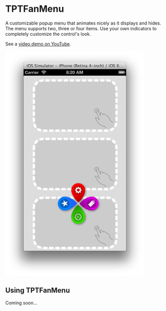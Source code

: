 TPTFanMenu
======

A customizable popup menu that animates nicely as it displays and hides. The menu supports two, three or four items. Use your own indicators to completely customize the control's look.  

See a [video demo on YouTube](http://www.youtube.com/watch?v=lCtQW48SWQM).

![Screenshot](https://github.com/jimrutherford/TPTFanMenu/blob/master/screenshot.png)

## Using TPTFanMenu
Coming soon...